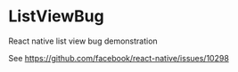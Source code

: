 # ListViewBug
React native list view bug demonstration

See https://github.com/facebook/react-native/issues/10298
